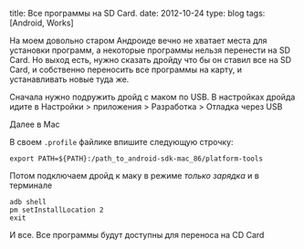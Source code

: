 title: Все программы на SD Card.
date: 2012-10-24
type: blog
tags: [Android, Works]

На моем довольно старом Андроиде вечно не хватает места для установки программ, а некоторые программы нельзя перенести на SD Card. Но выход есть, нужно сказать дройду что бы он ставил все на SD Card, и собственно переносить все программы на карту, и устанавливать новые туда же.

Сначала нужно подружить дройд с маком по USB. В настройках дройда идите в Настройки > приложения > Разработка > Отладка через USB

Далее в Mac

В своем `.profile` файлике впишите следующую строчку:

	export PATH=${PATH}:/path_to_android-sdk-mac_86/platform-tools

Потом подключаем дройд к маку в режиме *только зарядка* и в терминале

	adb shell
	pm setInstallLocation 2
	exit

И все. Все программы будут доступны для переноса на CD Card
